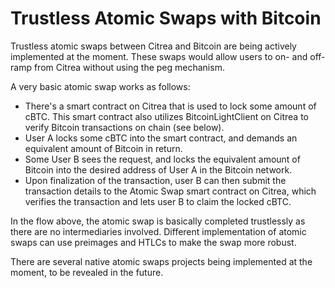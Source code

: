 # Trustless Atomic Swaps with Bitcoin

Trustless atomic swaps between Citrea and Bitcoin are being actively implemented at the moment. These swaps would allow users to on- and off-ramp from Citrea without using the peg mechanism.

A very basic atomic swap works as follows:

- There's a smart contract on Citrea that is used to lock some amount of cBTC. This smart contract also utilizes BitcoinLightClient on Citrea to verify Bitcoin transactions on chain (see below).
- User A locks some cBTC into the smart contract, and demands an equivalent amount of Bitcoin in return.
- Some User B sees the request, and locks the equivalent amount of Bitcoin into the desired address of User A in the Bitcoin network.
- Upon finalization of the transaction, user B can then submit the transaction details to the Atomic Swap smart contract on Citrea, which verifies the transaction and lets user B to claim the locked cBTC.

In the flow above, the atomic swap is basically completed trustlessly as there are no intermediaries involved. Different implementation of atomic swaps can use preimages and HTLCs to make the swap more robust.

There are several native atomic swaps projects being implemented at the moment, to be revealed in the future.